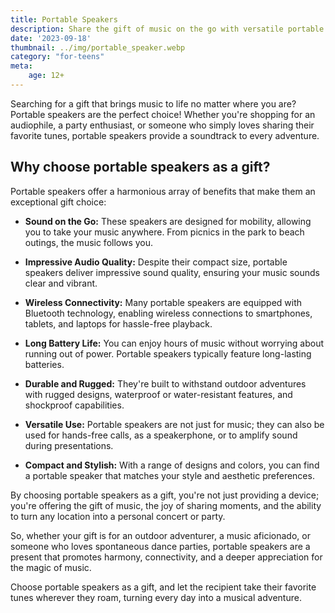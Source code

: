 ```yaml
---
title: Portable Speakers
description: Share the gift of music on the go with versatile portable speakers.
date: '2023-09-18'
thumbnail: ../img/portable_speaker.webp
category: "for-teens"
meta:
    age: 12+
---
```

Searching for a gift that brings music to life no matter where you are? Portable speakers are the perfect choice! Whether you're shopping for an audiophile, a party enthusiast, or someone who simply loves sharing their favorite tunes, portable speakers provide a soundtrack to every adventure.

## Why choose portable speakers as a gift?

Portable speakers offer a harmonious array of benefits that make them an exceptional gift choice:

- **Sound on the Go:** These speakers are designed for mobility, allowing you to take your music anywhere. From picnics in the park to beach outings, the music follows you.

- **Impressive Audio Quality:** Despite their compact size, portable speakers deliver impressive sound quality, ensuring your music sounds clear and vibrant.

- **Wireless Connectivity:** Many portable speakers are equipped with Bluetooth technology, enabling wireless connections to smartphones, tablets, and laptops for hassle-free playback.

- **Long Battery Life:** You can enjoy hours of music without worrying about running out of power. Portable speakers typically feature long-lasting batteries.

- **Durable and Rugged:** They're built to withstand outdoor adventures with rugged designs, waterproof or water-resistant features, and shockproof capabilities.

- **Versatile Use:** Portable speakers are not just for music; they can also be used for hands-free calls, as a speakerphone, or to amplify sound during presentations.

- **Compact and Stylish:** With a range of designs and colors, you can find a portable speaker that matches your style and aesthetic preferences.

By choosing portable speakers as a gift, you're not just providing a device; you're offering the gift of music, the joy of sharing moments, and the ability to turn any location into a personal concert or party.

So, whether your gift is for an outdoor adventurer, a music aficionado, or someone who loves spontaneous dance parties, portable speakers are a present that promotes harmony, connectivity, and a deeper appreciation for the magic of music.

Choose portable speakers as a gift, and let the recipient take their favorite tunes wherever they roam, turning every day into a musical adventure.
